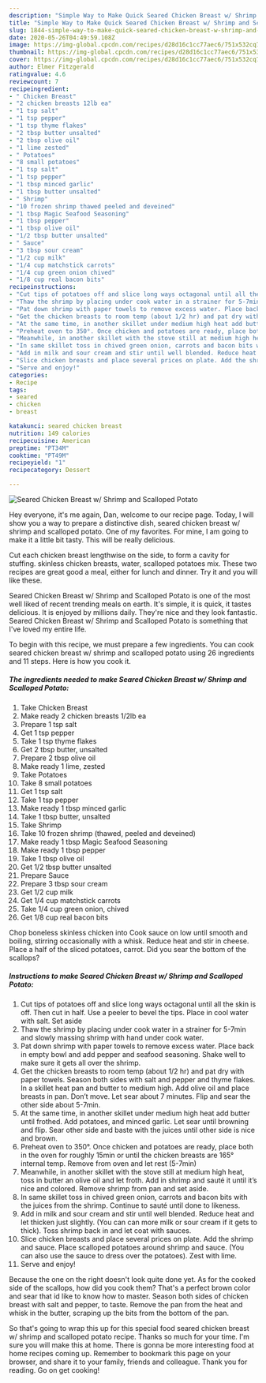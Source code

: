 ```yaml
---
description: "Simple Way to Make Quick Seared Chicken Breast w/ Shrimp and Scalloped Potato"
title: "Simple Way to Make Quick Seared Chicken Breast w/ Shrimp and Scalloped Potato"
slug: 1844-simple-way-to-make-quick-seared-chicken-breast-w-shrimp-and-scalloped-potato
date: 2020-05-26T04:49:59.108Z
image: https://img-global.cpcdn.com/recipes/d28d16c1cc77aec6/751x532cq70/seared-chicken-breast-w-shrimp-and-scalloped-potato-recipe-main-photo.jpg
thumbnail: https://img-global.cpcdn.com/recipes/d28d16c1cc77aec6/751x532cq70/seared-chicken-breast-w-shrimp-and-scalloped-potato-recipe-main-photo.jpg
cover: https://img-global.cpcdn.com/recipes/d28d16c1cc77aec6/751x532cq70/seared-chicken-breast-w-shrimp-and-scalloped-potato-recipe-main-photo.jpg
author: Elmer Fitzgerald
ratingvalue: 4.6
reviewcount: 7
recipeingredient:
- " Chicken Breast"
- "2 chicken breasts 12lb ea"
- "1 tsp salt"
- "1 tsp pepper"
- "1 tsp thyme flakes"
- "2 tbsp butter unsalted"
- "2 tbsp olive oil"
- "1 lime zested"
- " Potatoes"
- "8 small potatoes"
- "1 tsp salt"
- "1 tsp pepper"
- "1 tbsp minced garlic"
- "1 tbsp butter unsalted"
- " Shrimp"
- "10 frozen shrimp thawed peeled and deveined"
- "1 tbsp Magic Seafood Seasoning"
- "1 tbsp pepper"
- "1 tbsp olive oil"
- "1/2 tbsp butter unsalted"
- " Sauce"
- "3 tbsp sour cream"
- "1/2 cup milk"
- "1/4 cup matchstick carrots"
- "1/4 cup green onion chived"
- "1/8 cup real bacon bits"
recipeinstructions:
- "Cut tips of potatoes off and slice long ways octagonal until all the skin is off. Then cut in half. Use a peeler to bevel the tips. Place in cool water with salt. Set aside"
- "Thaw the shrimp by placing under cook water in a strainer for 5-7min and slowly massing shrimp with hand under cook water."
- "Pat down shrimp with paper towels to remove excess water. Place back in empty bowl and add pepper and seafood seasoning. Shake well to make sure it gets all over the shrimp."
- "Get the chicken breasts to room temp (about 1/2 hr) and pat dry with paper towels. Season both sides with salt and pepper and thyme flakes. In a skillet heat pan and butter to medium high. Add olive oil and place breasts in pan. Don’t move. Let sear about 7 minutes. Flip and sear the other side about 5-7min."
- "At the same time, in another skillet under medium high heat add butter until frothed. Add potatoes, and minced garlic. Let sear until browning and flip. Sear other side and baste with the juices until other side is nice and brown."
- "Preheat oven to 350°. Once chicken and potatoes are ready, place both in the oven for roughly 15min or until the chicken breasts are 165° internal temp. Remove from oven and let rest (5-7min)"
- "Meanwhile, in another skillet with the stove still at medium high heat, toss in butter an olive oil and let froth. Add in shrimp and sauté it until it’s nice and colored. Remove shrimp from pan and set aside."
- "In same skillet toss in chived green onion, carrots and bacon bits with the juices from the shrimp. Continue to sauté until done to likeness."
- "Add in milk and sour cream and stir until well blended. Reduce heat and let thicken just slightly. (You can can more milk or sour cream if it gets to thick). Toss shrimp back in and let coat with sauces."
- "Slice chicken breasts and place several prices on plate. Add the shrimp and sauce. Place scalloped potatoes around shrimp and sauce. (You can also use the sauce to dress over the potatoes). Zest with lime."
- "Serve and enjoy!"
categories:
- Recipe
tags:
- seared
- chicken
- breast

katakunci: seared chicken breast 
nutrition: 149 calories
recipecuisine: American
preptime: "PT34M"
cooktime: "PT49M"
recipeyield: "1"
recipecategory: Dessert

---
```



![Seared Chicken Breast w/ Shrimp and Scalloped Potato](https://img-global.cpcdn.com/recipes/d28d16c1cc77aec6/751x532cq70/seared-chicken-breast-w-shrimp-and-scalloped-potato-recipe-main-photo.jpg)

Hey everyone, it's me again, Dan, welcome to our recipe page. Today, I will show you a way to prepare a distinctive dish, seared chicken breast w/ shrimp and scalloped potato. One of my favorites. For mine, I am going to make it a little bit tasty. This will be really delicious.

Cut each chicken breast lengthwise on the side, to form a cavity for stuffing. skinless chicken breasts, water, scalloped potatoes mix. These two recipes are great good a meal, either for lunch and dinner. Try it and you will like these.

Seared Chicken Breast w/ Shrimp and Scalloped Potato is one of the most well liked of recent trending meals on earth. It's simple, it is quick, it tastes delicious. It is enjoyed by millions daily. They're nice and they look fantastic. Seared Chicken Breast w/ Shrimp and Scalloped Potato is something that I've loved my entire life.


To begin with this recipe, we must prepare a few ingredients. You can cook seared chicken breast w/ shrimp and scalloped potato using 26 ingredients and 11 steps. Here is how you cook it.

<!--inarticleads1-->

##### The ingredients needed to make Seared Chicken Breast w/ Shrimp and Scalloped Potato:

1. Take  Chicken Breast
1. Make ready 2 chicken breasts 1/2lb ea
1. Prepare 1 tsp salt
1. Get 1 tsp pepper
1. Take 1 tsp thyme flakes
1. Get 2 tbsp butter, unsalted
1. Prepare 2 tbsp olive oil
1. Make ready 1 lime, zested
1. Take  Potatoes
1. Take 8 small potatoes
1. Get 1 tsp salt
1. Take 1 tsp pepper
1. Make ready 1 tbsp minced garlic
1. Take 1 tbsp butter, unsalted
1. Take  Shrimp
1. Take 10 frozen shrimp (thawed, peeled and deveined)
1. Make ready 1 tbsp Magic Seafood Seasoning
1. Make ready 1 tbsp pepper
1. Take 1 tbsp olive oil
1. Get 1/2 tbsp butter unsalted
1. Prepare  Sauce
1. Prepare 3 tbsp sour cream
1. Get 1/2 cup milk
1. Get 1/4 cup matchstick carrots
1. Take 1/4 cup green onion, chived
1. Get 1/8 cup real bacon bits


Chop boneless skinless chicken into Cook sauce on low until smooth and boiling, stirring occasionally with a whisk. Reduce heat and stir in cheese. Place a half of the sliced potatoes, carrot. Did you sear the bottom of the scallops? 

<!--inarticleads2-->

##### Instructions to make Seared Chicken Breast w/ Shrimp and Scalloped Potato:

1. Cut tips of potatoes off and slice long ways octagonal until all the skin is off. Then cut in half. Use a peeler to bevel the tips. Place in cool water with salt. Set aside
1. Thaw the shrimp by placing under cook water in a strainer for 5-7min and slowly massing shrimp with hand under cook water.
1. Pat down shrimp with paper towels to remove excess water. Place back in empty bowl and add pepper and seafood seasoning. Shake well to make sure it gets all over the shrimp.
1. Get the chicken breasts to room temp (about 1/2 hr) and pat dry with paper towels. Season both sides with salt and pepper and thyme flakes. In a skillet heat pan and butter to medium high. Add olive oil and place breasts in pan. Don’t move. Let sear about 7 minutes. Flip and sear the other side about 5-7min.
1. At the same time, in another skillet under medium high heat add butter until frothed. Add potatoes, and minced garlic. Let sear until browning and flip. Sear other side and baste with the juices until other side is nice and brown.
1. Preheat oven to 350°. Once chicken and potatoes are ready, place both in the oven for roughly 15min or until the chicken breasts are 165° internal temp. Remove from oven and let rest (5-7min)
1. Meanwhile, in another skillet with the stove still at medium high heat, toss in butter an olive oil and let froth. Add in shrimp and sauté it until it’s nice and colored. Remove shrimp from pan and set aside.
1. In same skillet toss in chived green onion, carrots and bacon bits with the juices from the shrimp. Continue to sauté until done to likeness.
1. Add in milk and sour cream and stir until well blended. Reduce heat and let thicken just slightly. (You can can more milk or sour cream if it gets to thick). Toss shrimp back in and let coat with sauces.
1. Slice chicken breasts and place several prices on plate. Add the shrimp and sauce. Place scalloped potatoes around shrimp and sauce. (You can also use the sauce to dress over the potatoes). Zest with lime.
1. Serve and enjoy!


Because the one on the right doesn&#39;t look quite done yet. As for the cooked side of the scallops, how did you cook them? That&#39;s a perfect brown color and sear that id like to know how to master. Season both sides of chicken breast with salt and pepper, to taste. Remove the pan from the heat and whisk in the butter, scraping up the bits from the bottom of the pan. 

So that's going to wrap this up for this special food seared chicken breast w/ shrimp and scalloped potato recipe. Thanks so much for your time. I'm sure you will make this at home. There is gonna be more interesting food at home recipes coming up. Remember to bookmark this page on your browser, and share it to your family, friends and colleague. Thank you for reading. Go on get cooking!
